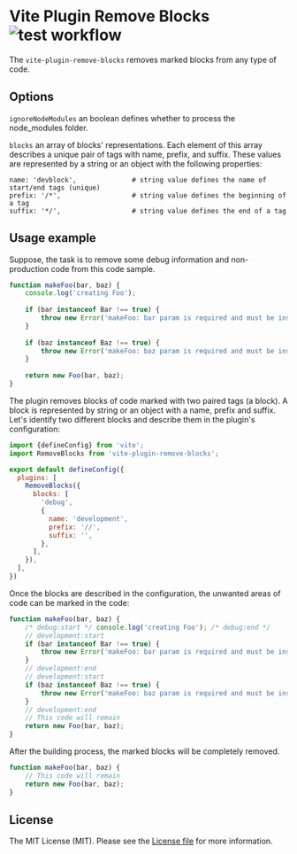 Vite Plugin Remove Blocks ![test workflow](https://github.com/kudashevs/vite-plugin-remove-blocks/actions/workflows/run-tests.yml/badge.svg)
==========================

The `vite-plugin-remove-blocks` removes marked blocks from any type of code.

## Options

`ignoreNodeModules` an boolean defines whether to process the node_modules folder.

`blocks` an array of blocks' representations. Each element of this array describes a unique pair of tags with name,
prefix, and suffix. These values are represented by a string or an object with the following properties:
```
name: 'devblock',              # string value defines the name of start/end tags (unique)
prefix: '/*',                  # string value defines the beginning of a tag
suffix: '*/',                  # string value defines the end of a tag
```


## Usage example

Suppose, the task is to remove some debug information and non-production code from this code sample.
```javascript
function makeFoo(bar, baz) {
    console.log('creating Foo'); 
    
    if (bar instanceof Bar !== true) {
        throw new Error('makeFoo: bar param is required and must be instance of Bar');
    }
    
    if (baz instanceof Baz !== true) {
        throw new Error('makeFoo: baz param is required and must be instance of Baz');
    }
    
    return new Foo(bar, baz);
}
```

The plugin removes blocks of code marked with two paired tags (a block). A block is represented by string or an object
with a name, prefix and suffix. Let's identify two different blocks and describe them in the plugin's configuration:
```javascript
import {defineConfig} from 'vite';
import RemoveBlocks from 'vite-plugin-remove-blocks';

export default defineConfig({
  plugins: [
    RemoveBlocks({
      blocks: [
        'debug',
        {
          name: 'development',
          prefix: '//',
          suffix: '',
        },
      ],
    }),
  ],
})
```

Once the blocks are described in the configuration, the unwanted areas of code can be marked in the code:
```javascript
function makeFoo(bar, baz) {
    /* debug:start */ console.log('creating Foo'); /* debug:end */
    // development:start
    if (bar instanceof Bar !== true) {
        throw new Error('makeFoo: bar param is required and must be instance of Bar');
    }
    // development:end
    // development:start
    if (baz instanceof Baz !== true) {
        throw new Error('makeFoo: baz param is required and must be instance of Baz');
    }
    // development:end
    // This code will remain
    return new Foo(bar, baz);
}
```

After the building process, the marked blocks will be completely removed.
```javascript
function makeFoo(bar, baz) {
    // This code will remain
    return new Foo(bar, baz);
}
```


## License

The MIT License (MIT). Please see the [License file](LICENSE.md) for more information.